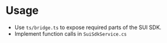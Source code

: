 # Usage
- Use ``ts/bridge.ts`` to expose required parts of the SUI SDK.
- Implement function calls in ``SuiSdkService.cs``
